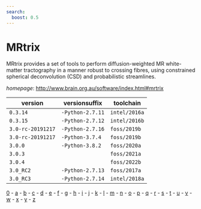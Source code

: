 ```yaml
---
search:
  boost: 0.5
---
```

# MRtrix

MRtrix provides a set of tools to perform diffusion-weighted MR white-matter tractography in a manner  robust to crossing fibres, using constrained spherical deconvolution (CSD) and probabilistic streamlines.

*homepage*: <http://www.brain.org.au/software/index.html#mrtrix>

version | versionsuffix | toolchain
--------|---------------|----------
``0.3.14`` | ``-Python-2.7.11`` | ``intel/2016a``
``0.3.15`` | ``-Python-2.7.12`` | ``intel/2016b``
``3.0-rc-20191217`` | ``-Python-2.7.16`` | ``foss/2019b``
``3.0-rc-20191217`` | ``-Python-3.7.4`` | ``foss/2019b``
``3.0.0`` | ``-Python-3.8.2`` | ``foss/2020a``
``3.0.3`` |  | ``foss/2021a``
``3.0.4`` |  | ``foss/2022b``
``3.0_RC2`` | ``-Python-2.7.13`` | ``foss/2017a``
``3.0_RC3`` | ``-Python-2.7.14`` | ``intel/2018a``

[0](../0/index.md) - [a](../a/index.md) - [b](../b/index.md) - [c](../c/index.md) - [d](../d/index.md) - [e](../e/index.md) - [f](../f/index.md) - [g](../g/index.md) - [h](../h/index.md) - [i](../i/index.md) - [j](../j/index.md) - [k](../k/index.md) - [l](../l/index.md) - [m](../m/index.md) - [n](../n/index.md) - [o](../o/index.md) - [p](../p/index.md) - [q](../q/index.md) - [r](../r/index.md) - [s](../s/index.md) - [t](../t/index.md) - [u](../u/index.md) - [v](../v/index.md) - [w](../w/index.md) - [x](../x/index.md) - [y](../y/index.md) - [z](../z/index.md)


